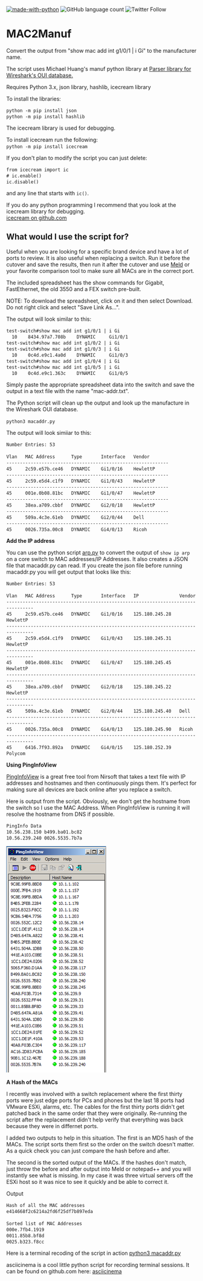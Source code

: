 [![made-with-python](https://img.shields.io/badge/Made%20with-Python-1f425f.svg)](https://www.python.org/)
![GitHub language count](https://img.shields.io/github/languages/count/rikosintie/nmap-python)
![Twitter Follow](https://img.shields.io/twitter/follow/rikosintie?style=social)

# MAC2Manuf
Convert the output from "show mac add int g1/0/1 | i Gi" to the manufacturer name.

The script uses Michael Huang's manuf python library at [Parser library for Wireshark's OUI database.](https://github.com/coolbho3k/manuf)

Requires Python 3.x, json library, hashlib, icecream library

To install the libraries:

```
python -m pip install json
python -m pip install hashlib
```

The icecream library is used for debugging. 

To install icecream run the following:  
`python -m pip install icecream`

If you don't plan to modify the script you can just delete:
```
from icecream import ic
# ic.enable()
ic.disable()
```
and any line that starts with `ic()`.

If you do any python programming I recommend that you look at the icecream library for debugging.  
[icecream on github.com](https://github.com/gruns/icecream)

## What would I use the script for?
Useful when you are looking for a specific brand device and have a lot of ports to review. It is also useful when replacing a switch. Run it before the cutover and save the results, then run it after the cutover and use [Meld](meldmerge.org) or your favorite comparison tool to make sure all MACs are in the correct port.

The included spreadsheet has the show commands for Gigabit, FastEthernet, the old 3550 and a FEX switch pre-built.

NOTE: To download the spreadsheet, click on it and then select Download. Do not right click and select "Save Link As...".

The output will look similar to this:
```
test-switch#show mac add int g1/0/1 | i Gi
  10    8434.97a7.708b    DYNAMIC     Gi1/0/1
test-switch#show mac add int g1/0/2 | i Gi
test-switch#show mac add int g1/0/3 | i Gi
  10    0c4d.e9c1.4a0d    DYNAMIC     Gi1/0/3
test-switch#show mac add int g1/0/4 | i Gi
test-switch#show mac add int g1/0/5 | i Gi
  10    0c4d.e9c1.363c    DYNAMIC     Gi1/0/5
```
Simply paste the appropriate spreadsheet data into the switch and save the output in a text file with the name "mac-addr.txt".

The Python script will clean up the output and look up the manufacture in the Wireshark OUI database.

`python3 macaddr.py`

The output will look simiiar to this:
```
Number Entries: 53 

Vlan   MAC Address      Type       Interface   Vendor
------------------------------------------------------------
45     2c59.e57b.ce46   DYNAMIC    Gi1/0/16    HewlettP
------------------------------------------------------------
45     2c59.e5d4.c1f9   DYNAMIC    Gi1/0/43    HewlettP
------------------------------------------------------------
45     001e.0b08.81bc   DYNAMIC    Gi1/0/47    HewlettP
------------------------------------------------------------
45     38ea.a709.cbbf   DYNAMIC    Gi2/0/18    HewlettP
------------------------------------------------------------
45     509a.4c3e.61eb   DYNAMIC    Gi2/0/44    Dell
------------------------------------------------------------
45     0026.735a.00c8   DYNAMIC    Gi4/0/13    Ricoh
```
**Add the IP address**

You can use the python script [arp.py](https://github.com/rikosintie/ARP-Sort) to convert the output of `show ip arp` on a core switch to MAC addresses/IP Addresses. It also creates a JSON file that macaddr.py can read. If you create the json file before running macaddr.py you will get output that looks like this:
```
Number Entries: 53 

Vlan   MAC Address      Type       Interface   IP               Vendor
--------------------------------------------------------------------------------
45     2c59.e57b.ce46   DYNAMIC    Gi1/0/16    125.180.245.28   HewlettP
--------------------------------------------------------------------------------
45     2c59.e5d4.c1f9   DYNAMIC    Gi1/0/43    125.180.245.31   HewlettP
--------------------------------------------------------------------------------
45     001e.0b08.81bc   DYNAMIC    Gi1/0/47    125.180.245.45   HewlettP
--------------------------------------------------------------------------------
45     38ea.a709.cbbf   DYNAMIC    Gi2/0/18    125.180.245.22   HewlettP
--------------------------------------------------------------------------------
45     509a.4c3e.61eb   DYNAMIC    Gi2/0/44    125.180.245.40   Dell
--------------------------------------------------------------------------------
45     0026.735a.00c8   DYNAMIC    Gi4/0/13    125.180.245.90   Ricoh
--------------------------------------------------------------------------------
45     6416.7f93.892a   DYNAMIC    Gi4/0/15    125.180.252.39   Polycom

```
**Using PingInfoView**

[PingInfoView](https://www.nirsoft.net/utils/multiple_ping_tool.html) is a great free tool from Nirsoft that takes a text file with IP addresses and hostnames and then continuously pings them. It's perfect for making sure all devices are back online after you replace a switch.

Here is output from the script. Obviously, we don't get the hostname from the switch so I use the MAC Address. When PingInfoView is running it will resolve the hostname from DNS if possible.
```
PingInfo Data
10.56.238.150 b499.ba01.bc82
10.56.239.240 0026.5535.7b7a
```

![PingInfoView Sample](https://github.com/rikosintie/MAC2Manuf/blob/master/PingInfoView.PNG "PingInfoView Sample")


**A Hash of the MACs**

I recently was involved with a switch replacement where the first thirty ports were just edge ports for PCs and phones but the last 18 ports had VMware ESXi, alarms, etc. The cables for the first thirty ports didn't get patched back in the same order that they were originally. Re-running the script after the replacement didn't help verify that everything was back because they were in differnet ports.

I added two outputs to help in this situation. The first is an MD5 hash of the MACs. The script sorts them first so the order on the switch doesn't matter. As a quick check you can just compare the hash before and after.

The second is the sorted output of the MACs. If the hashes don't match, just throw the before and after output into Meld or notepad++ and you will instantly see what is missing. In my case it was three virtual servers off the ESXi host so it was nice to see it quickly and be able to correct it.

Output

```
Hash of all the MAC addresses
e414668f2c6214a2fd6f25df7b897eda

Sorted list of MAC Addresses
000e.7fb4.1919
0011.85b8.bf8d
0025.b323.f8cc
```
Here is a terminal recoding of the script in action [python3 macaddr.py](https://asciinema.org/a/570211)

asciicinema is a cool little python script for recording terminal sessions. It can be found on github.com here:
[asciicinema](https://github.com/asciinema/asciinema)

